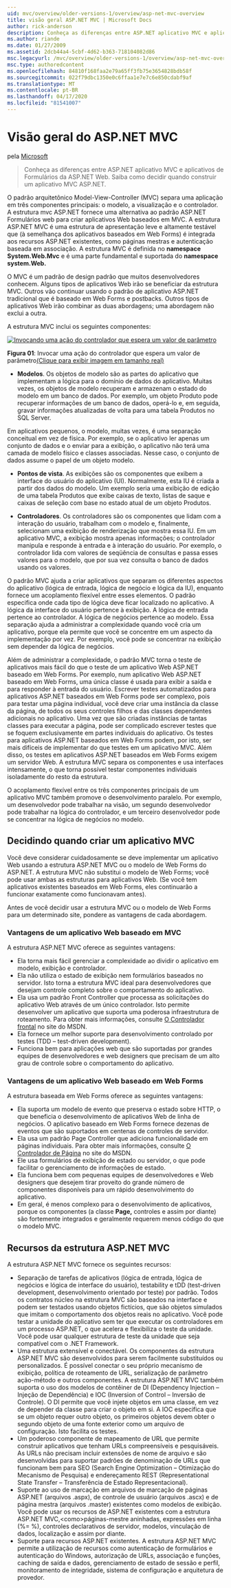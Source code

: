 ```yaml
---
uid: mvc/overview/older-versions-1/overview/asp-net-mvc-overview
title: visão geral ASP.NET MVC | Microsoft Docs
author: rick-anderson
description: Conheça as diferenças entre ASP.NET aplicativo MVC e aplicativos de Formulários da ASP.NET Web. Saiba como decidir quando construir um aplicativo MVC ASP.NET.
ms.author: riande
ms.date: 01/27/2009
ms.assetid: 2dcb44a4-5cbf-4d62-b363-718104082d86
msc.legacyurl: /mvc/overview/older-versions-1/overview/asp-net-mvc-overview
msc.type: authoredcontent
ms.openlocfilehash: 84810f168faa2e79a65ff3fb75e3654828bdb58f
ms.sourcegitcommit: 022f79dbc1350e0c6ffaa1e7e7c6e850cdabf9af
ms.translationtype: MT
ms.contentlocale: pt-BR
ms.lasthandoff: 04/17/2020
ms.locfileid: "81541007"
---
```

# <a name="aspnet-mvc-overview"></a>Visão geral do ASP.NET MVC

pela [Microsoft](https://github.com/microsoft)

> Conheça as diferenças entre ASP.NET aplicativo MVC e aplicativos de Formulários da ASP.NET Web. Saiba como decidir quando construir um aplicativo MVC ASP.NET.

O padrão arquitetônico Model-View-Controller (MVC) separa uma aplicação em três componentes principais: o modelo, a visualização e o controlador. A estrutura mvc ASP.NET fornece uma alternativa ao padrão ASP.NET Formulários web para criar aplicativos Web baseados em MVC. A estrutura ASP.NET MVC é uma estrutura de apresentação leve e altamente testável que (à semelhança dos aplicativos baseados em Web Forms) é integrada aos recursos ASP.NET existentes, como páginas mestras e autenticação baseada em associação. A estrutura MVC é definida no **namespace System.Web.Mvc** e é uma parte fundamental e suportada do **namespace system.Web.**   
  
O MVC é um padrão de design padrão que muitos desenvolvedores conhecem. Alguns tipos de aplicativos Web irão se beneficiar da estrutura MVC. Outros vão continuar usando o padrão de aplicativo ASP.NET tradicional que é baseado em Web Forms e postbacks. Outros tipos de aplicativos Web irão combinar as duas abordagens; uma abordagem não exclui a outra.   
  
A estrutura MVC inclui os seguintes componentes:

[![Invocando uma ação do controlador que espera um valor de parâmetro](asp-net-mvc-overview/_static/image1.jpg)](asp-net-mvc-overview/_static/image1.png)

**Figura 01**: Invocar uma ação do controlador que espera um valor de parâmetro[(Clique para exibir imagem em tamanho real)](asp-net-mvc-overview/_static/image2.png)

- **Modelos**. Os objetos de modelo são as partes do aplicativo que implementam a lógica para o domínio de dados do aplicativo. Muitas vezes, os objetos de modelo recuperam e armazenam o estado do modelo em um banco de dados. Por exemplo, um objeto Produto pode recuperar informações de um banco de dados, operá-lo e, em seguida, gravar informações atualizadas de volta para uma tabela Produtos no SQL Server.

Em aplicativos pequenos, o modelo, muitas vezes, é uma separação conceitual em vez de física. Por exemplo, se o aplicativo ler apenas um conjunto de dados e o enviar para a exibição, o aplicativo não terá uma camada de modelo físico e classes associadas. Nesse caso, o conjunto de dados assume o papel de um objeto modelo.

- **Pontos de vista**. As exibições são os componentes que exibem a interface do usuário do aplicativo (UI). Normalmente, esta IU é criada a partir dos dados do modelo. Um exemplo seria uma exibição de edição de uma tabela Produtos que exibe caixas de texto, listas de saque e caixas de seleção com base no estado atual de um objeto Produtos.

- **Controladores**. Os controladores são os componentes que lidam com a interação do usuário, trabalham com o modelo e, finalmente, selecionam uma exibição de renderização que mostra essa IU. Em um aplicativo MVC, a exibição mostra apenas informações; o controlador manipula e responde à entrada e à interação do usuário. Por exemplo, o controlador lida com valores de seqüência de consultas e passa esses valores para o modelo, que por sua vez consulta o banco de dados usando os valores.

O padrão MVC ajuda a criar aplicativos que separam os diferentes aspectos do aplicativo (lógica de entrada, lógica de negócio e lógica da IU), enquanto fornece um acoplamento flexível entre esses elementos. O padrão especifica onde cada tipo de lógica deve ficar localizado no aplicativo. A lógica da interface do usuário pertence à exibição. A lógica de entrada pertence ao controlador. A lógica de negócios pertence ao modelo. Essa separação ajuda a administrar a complexidade quando você cria um aplicativo, porque ela permite que você se concentre em um aspecto da implementação por vez. Por exemplo, você pode se concentrar na exibição sem depender da lógica de negócios.   
  
Além de administrar a complexidade, o padrão MVC torna o teste de aplicativos mais fácil do que o teste de um aplicativo Web ASP.NET baseado em Web Forms. Por exemplo, num aplicativo Web ASP.NET baseado em Web Forms, uma única classe é usada para exibir a saída e para responder à entrada do usuário. Escrever testes automatizados para aplicativos ASP.NET baseados em Web Forms pode ser complexo, pois para testar uma página individual, você deve criar uma instância da classe da página, de todos os seus controles filhos e das classes dependentes adicionais no aplicativo. Uma vez que são criadas instâncias de tantas classes para executar a página, pode ser complicado escrever testes que se foquem exclusivamente em partes individuais do aplicativo. Os testes para aplicativos ASP.NET baseados em Web Forms podem, por isto, ser mais difíceis de implementar do que testes em um aplicativo MVC. Além disso, os testes em aplicativos ASP.NET baseados em Web Forms exigem um servidor Web. A estrutura MVC separa os componentes e usa interfaces intensamente, o que torna possível testar componentes individuais isoladamente do resto da estrutura.   
  
O acoplamento flexível entre os três componentes principais de um aplicativo MVC também promove o desenvolvimento paralelo. Por exemplo, um desenvolvedor pode trabalhar na visão, um segundo desenvolvedor pode trabalhar na lógica do controlador, e um terceiro desenvolvedor pode se concentrar na lógica de negócios no modelo.

## <a name="deciding-when-to-create-an-mvc-application"></a>Decidindo quando criar um aplicativo MVC

Você deve considerar cuidadosamente se deve implementar um aplicativo Web usando a estrutura ASP.NET MVC ou o modelo de Web Forms do ASP.NET. A estrutura MVC não substitui o modelo de Web Forms; você pode usar ambas as estruturas para aplicativos Web. (Se você tem aplicativos existentes baseados em Web Forms, eles continuarão a funcionar exatamente como funcionavam antes).   
  
Antes de você decidir usar a estrutura MVC ou o modelo de Web Forms para um determinado site, pondere as vantagens de cada abordagem.

### <a name="advantages-of-an-mvc-based-web-application"></a>Vantagens de um aplicativo Web baseado em MVC

A estrutura ASP.NET MVC oferece as seguintes vantagens:

- Ela torna mais fácil gerenciar a complexidade ao dividir o aplicativo em modelo, exibição e controlador.
- Ela não utiliza o estado de exibição nem formulários baseados no servidor. Isto torna a estrutura MVC ideal para desenvolvedores que desejam controle completo sobre o comportamento do aplicativo.
- Ela usa um padrão Front Controller que processa as solicitações do aplicativo Web através de um único controlador. Isto permite desenvolver um aplicativo que suporta uma poderosa infraestrutura de roteamento. Para obter mais informações, consulte [O Controlador frontal](https://go.microsoft.com/fwlink/?LinkId=106357 "Controlador frontal") no site do MSDN.
- Ela fornece um melhor suporte para desenvolvimento controlado por testes (TDD – test-driven development).
- Funciona bem para aplicações web que são suportadas por grandes equipes de desenvolvedores e web designers que precisam de um alto grau de controle sobre o comportamento do aplicativo.

### <a name="advantages-of-a-web-forms-based-web-application"></a>Vantagens de um aplicativo Web baseado em Web Forms

A estrutura baseada em Web Forms oferece as seguintes vantagens:

- Ela suporta um modelo de evento que preserva o estado sobre HTTP, o que beneficia o desenvolvimento de aplicativos Web de linha de negócios. O aplicativo baseado em Web Forms fornece dezenas de eventos que são suportados em centenas de controles de servidor.
- Ela usa um padrão Page Controller que adiciona funcionalidade em páginas individuais. Para obter mais informações, consulte [O Controlador de Página](https://go.microsoft.com/fwlink/?LinkId=106359 "Controlador de página") no site do MSDN.
- Ele usa formulários de exibição de estado ou servidor, o que pode facilitar o gerenciamento de informações de estado.
- Ela funciona bem com pequenas equipes de desenvolvedores e Web designers que desejem tirar proveito do grande número de componentes disponíveis para um rápido desenvolvimento do aplicativo.
- Em geral, é menos complexo para o desenvolvimento de aplicativos, porque os componentes (a classe **Page,** controles e assim por diante) são fortemente integrados e geralmente requerem menos código do que o modelo MVC.

## <a name="features-of-the-aspnet-mvc-framework"></a>Recursos da estrutura ASP.NET MVC

A estrutura ASP.NET MVC fornece os seguintes recursos:

- Separação de tarefas de aplicativos (lógica de entrada, lógica de negócios e lógica de interface do usuário), testability e tDD (test-driven development, desenvolvimento orientado por teste) por padrão. Todos os contratos núcleo na estrutura MVC são baseados na interface e podem ser testados usando objetos fictícios, que são objetos simulados que imitam o comportamento dos objetos reais no aplicativo. Você pode testar a unidade do aplicativo sem ter que executar os controladores em um processo ASP.NET, o que acelera e flexibiliza o teste da unidade. Você pode usar qualquer estrutura de teste da unidade que seja compatível com o .NET Framework.
- Uma estrutura extensível e conectável. Os componentes da estrutura ASP.NET MVC são desenvolvidos para serem facilmente substituídos ou personalizados. É possível conectar o seu próprio mecanismo de exibição, política de roteamento de URL, serialização de parâmetro ação-método e outros componentes. A estrutura ASP.NET MVC também suporta o uso dos modelos de contêiner de DI (Dependency Injection – Injeção de Dependência) e IOC (Inversion of Control – Inversão de Controle). O DI permite que você injete objetos em uma classe, em vez de depender da classe para criar o objeto em si. A IOC especifica que se um objeto requer outro objeto, os primeiros objetos devem obter o segundo objeto de uma fonte exterior como um arquivo de configuração. Isto facilita os testes.
- Um poderoso componente de mapeamento de URL que permite construir aplicativos que tenham URLs compreensíveis e pesquisáveis. As URLs não precisam incluir extensões de nome de arquivo e são desenvolvidas para suportar padrões de denominação de URLs que funcionam bem para SEO (Search Engine Optimization – Otimização do Mecanismo de Pesquisa) e endereçamento REST (Representational State Transfer – Transferência de Estado Representacional).
- Suporte ao uso de marcação em arquivos de marcação de páginas ASP.NET (arquivos .aspx), de controle de usuário (arquivos .ascx) e de página mestra (arquivos .master) existentes como modelos de exibição. Você pode usar os recursos de ASP.NET existentes com a estrutura ASP.NET MVC,&lt;como&gt;páginas-mestre aninhadas, expressões em linha (%= %), controles declarativos de servidor, modelos, vinculação de dados, localização e assim por diante.
- Suporte para recursos ASP.NET existentes. A estrutura ASP.NET MVC permite a utilização de recursos como autenticação de formulários e autenticação do Windows, autorização de URLs, associação e funções, caching de saída e dados, gerenciamento de estado de sessão e perfil, monitoramento de integridade, sistema de configuração e arquitetura de provedor.
